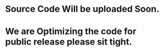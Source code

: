 # Source Code Will be uploaded Soon. 
# We are Optimizing the code for public release please sit tight.

